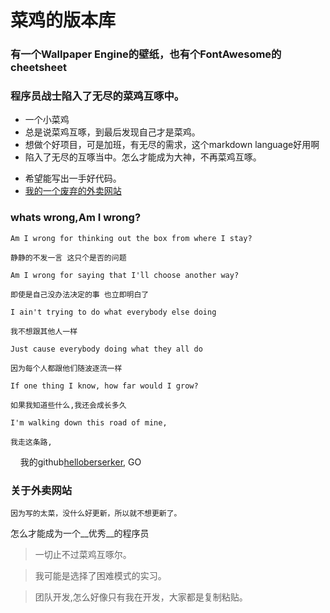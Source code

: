 # 菜鸡的版本库
### 有一个Wallpaper Engine的壁纸，也有个FontAwesome的cheetsheet
### 程序员战士陷入了无尽的菜鸡互啄中。
+ 一个小菜鸡
+ 总是说菜鸡互啄，到最后发现自己才是菜鸡。
+ 想做个好项目，可是加班，有无尽的需求，这个markdown language好用啊
+ 陷入了无尽的互啄当中。怎么才能成为大神，不再菜鸡互啄。
* 希望能写出一手好代码。
* [我的一个废弃的外卖网站](http://computewarrior.cn/main)

### whats wrong,Am I wrong?


    Am I wrong for thinking out the box from where I stay?
    
    静静的不发一言 这只个是否的问题
    
    Am I wrong for saying that I'll choose another way?
    
    即使是自己没办法决定的事 也立即明白了
    
    I ain't trying to do what everybody else doing
    
    我不想跟其他人一样
    
    Just cause everybody doing what they all do
    
    因为每个人都跟他们随波逐流一样
    
    If one thing I know, how far would I grow?
    
    如果我知道些什么,我还会成长多久
    
    I'm walking down this road of mine,
    
    我走这条路,
    
我的github[helloberserker](https://github.com/helloberserker), GO
    
### 关于外卖网站

    因为写的太菜，没什么好更新，所以就不想更新了。
    
    
怎么才能成为一个__优秀__的程序员
> 一切止不过菜鸡互啄尔。

> 我可能是选择了困难模式的实习。

> 团队开发,怎么好像只有我在开发，大家都是复制粘贴。
